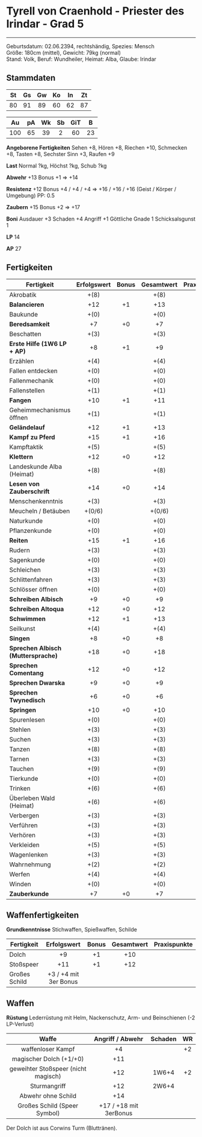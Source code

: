 # Tyrell von Craenhold - Priester des Irindar - Grad 5

---

Geburtsdatum: 02.06.2394, rechtshändig, Spezies: Mensch  
Größe: 180cm (mittel), Gewicht: 79kg (normal)  
Stand: Volk, Beruf: Wundheiler, Heimat: Alba, Glaube: Irindar

## Stammdaten

| St  | Gs  | Gw  | Ko  | In  | Zt  |
| :-: | :-: | :-: | :-: | :-: | :-: |
| 80  | 91  | 89  | 60  | 62  | 87  |

| Au  | pA  | Wk  | Sb  | GiT |  B  |
| :-: | :-: | :-: | :-: | :-: | :-: |
| 100 | 65  | 39  |  2  | 60  | 23  |

**Angeborene Fertigkeiten** Sehen +8, Hören +8, Riechen +10, Schmecken +8, Tasten +8, Sechster Sinn +3, Raufen +9

**Last** Normal ?kg, Höchst ?kg, Schub ?kg

**Abwehr** +13 Bonus +1 => +14

**Resistenz** +12 Bonus +4 / +4 / +4 => +16 / +16 / +16 (Geist / Körper / Umgebung) PP: 0.5

**Zaubern** +15 Bonus +2 => +17

**Boni** Ausdauer +3 Schaden +4 Angriff +1 Göttliche Gnade 1 Schicksalsgunst 1

**LP** 14

**AP** 27

## Fertigkeiten

| Fertigkeit                           | Erfolgswert | Bonus | Gesamtwert | Praxispunkte |
| ------------------------------------ | :---------: | :---: | :--------: | :----------: |
| Akrobatik                            |    +(8)     |       |    +(8)    |              |
| **Balancieren**                      |     +12     |  +1   |    +13     |              |
| Baukunde                             |    +(0)     |       |    +(0)    |              |
| **Beredsamkeit**                     |     +7      |  +0   |     +7     |              |
| Beschatten                           |    +(3)     |       |    +(3)    |              |
| **Erste Hilfe (1W6 LP + AP)**        |     +8      |  +1   |     +9     |              |
| Erzählen                             |    +(4)     |       |    +(4)    |              |
| Fallen entdecken                     |    +(0)     |       |    +(0)    |              |
| Fallenmechanik                       |    +(0)     |       |    +(0)    |              |
| Fallenstellen                        |    +(1)     |       |    +(1)    |              |
| **Fangen**                           |     +10     |  +1   |    +11     |              |
| Geheimmechanismus öffnen             |    +(1)     |       |    +(1)    |              |
| **Geländelauf**                      |     +12     |  +1   |    +13     |              |
| **Kampf zu Pferd**                   |     +15     |  +1   |    +16     |              |
| Kampftaktik                          |    +(5)     |       |    +(5)    |              |
| **Klettern**                         |     +12     |  +0   |    +12     |              |
| Landeskunde Alba (Heimat)            |    +(8)     |       |    +(8)    |              |
| **Lesen von Zauberschrift**          |     +14     |  +0   |    +14     |              |
| Menschenkenntnis                     |    +(3)     |       |    +(3)    |              |
| Meucheln / Betäuben                  |   +(0/6)    |       |   +(0/6)   |              |
| Naturkunde                           |    +(0)     |       |    +(0)    |              |
| Pflanzenkunde                        |    +(0)     |       |    +(0)    |              |
| **Reiten**                           |     +15     |  +1   |    +16     |              |
| Rudern                               |    +(3)     |       |    +(3)    |              |
| Sagenkunde                           |    +(0)     |       |    +(0)    |              |
| Schleichen                           |    +(3)     |       |    +(3)    |              |
| Schlittenfahren                      |    +(3)     |       |    +(3)    |              |
| Schlösser öffnen                     |    +(0)     |       |    +(0)    |              |
| **Schreiben Albisch**                |     +9      |  +0   |     +9     |              |
| **Schreiben Altoqua**                |     +12     |  +0   |    +12     |              |
| **Schwimmen**                        |     +12     |  +1   |    +13     |              |
| Seilkunst                            |    +(4)     |       |    +(4)    |              |
| **Singen**                           |     +8      |  +0   |     +8     |              |
| **Sprechen Albisch (Muttersprache)** |     +18     |  +0   |    +18     |              |
| **Sprechen Comentang**               |     +12     |  +0   |    +12     |              |
| **Sprechen Dwarska**                 |     +9      |  +0   |     +9     |              |
| **Sprechen Twynedisch**              |     +6      |  +0   |     +6     |              |
| **Springen**                         |     +10     |  +0   |    +10     |              |
| Spurenlesen                          |    +(0)     |       |    +(0)    |              |
| Stehlen                              |    +(3)     |       |    +(3)    |              |
| Suchen                               |    +(3)     |       |    +(3)    |              |
| Tanzen                               |    +(8)     |       |    +(8)    |              |
| Tarnen                               |    +(3)     |       |    +(3)    |              |
| Tauchen                              |    +(9)     |       |    +(9)    |              |
| Tierkunde                            |    +(0)     |       |    +(0)    |              |
| Trinken                              |    +(6)     |       |    +(6)    |              |
| Überleben Wald (Heimat)              |    +(6)     |       |    +(6)    |              |
| Verbergen                            |    +(3)     |       |    +(3)    |              |
| Verführen                            |    +(3)     |       |    +(3)    |              |
| Verhören                             |    +(3)     |       |    +(3)    |              |
| Verkleiden                           |    +(5)     |       |    +(5)    |              |
| Wagenlenken                          |    +(3)     |       |    +(3)    |              |
| Wahrnehmung                          |    +(2)     |       |    +(2)    |              |
| Werfen                               |    +(4)     |       |    +(4)    |              |
| Winden                               |    +(0)     |       |    +(0)    |              |
| **Zauberkunde**                      |    +7       |  +0   |    +7      |              |

## Waffenfertigkeiten

**Grundkenntnisse** Stichwaffen, Spießwaffen, Schilde

| Fertigkeit    |      Erfolgswert      | Bonus | Gesamtwert | Praxispunkte |
| ------------- | :-------------------: | :---: | :--------: | :----------: |
| Dolch         |          +9           |  +1   |    +10     |              |
| Stoßspeer     |          +11          |  +1   |    +12     |              |
| Großes Schild | +3 / +4 mit 3er Bonus |       |            |              |

## Waffen

**Rüstung** Lederrüstung mit Helm, Nackenschutz, Arm- und Beinschienen (-2 LP-Verlust)

|                Waffe                |    Angriff / Abwehr    | Schaden | WR  |
| :---------------------------------: | :--------------------: | :-----: | :-: |
| waffenloser Kampf                   | +4                     |         | +2  |
| magischer Dolch (+1/+0)             | +11                    |         |     |
| geweihter Stoßspeer (nicht magisch) | +12                    |  1W6+4  | +2  |
| Sturmangriff                        | +12                    |  2W6+4  |     |
| Abwehr ohne Schild                  | +14                    |         |     |
| Großes Schild (Speer Symbol)        | +17 / +18 mit 3erBonus |         |     |

Der Dolch ist aus Corwins Turm (Bluttränen).
